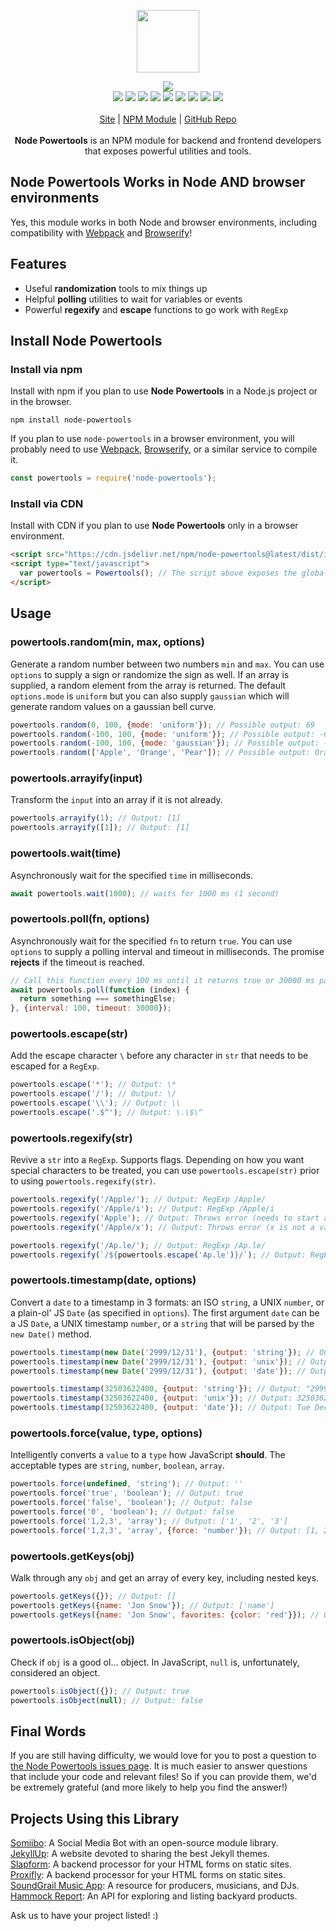 <p align="center">
  <a href="https://cdn.itwcreativeworks.com/assets/itw-creative-works/images/logo/itw-creative-works-brandmark-black-x.svg">
    <img src="https://cdn.itwcreativeworks.com/assets/itw-creative-works/images/logo/itw-creative-works-brandmark-black-x.svg" width="100px">
  </a>
</p>

<p align="center">
  <img src="https://img.shields.io/github/package-json/v/itw-creative-works/node-powertools.svg">
  <br>
  <img src="https://img.shields.io/librariesio/release/npm/node-powertoolsto.svg">
  <img src="https://img.shields.io/bundlephobia/min/node-powertools.svg">
  <img src="https://img.shields.io/codeclimate/maintainability-percentage/itw-creative-works/node-powertools.svg">
  <img src="https://img.shields.io/npm/dm/node-powertools.svg">
  <img src="https://img.shields.io/node/v/node-powertools.svg">
  <img src="https://img.shields.io/website/https/itwcreativeworks.com.svg">
  <img src="https://img.shields.io/github/license/itw-creative-works/node-powertools.svg">
  <img src="https://img.shields.io/github/contributors/itw-creative-works/node-powertools.svg">
  <img src="https://img.shields.io/github/last-commit/itw-creative-works/node-powertools.svg">
  <br>
  <br>
  <a href="https://itwcreativeworks.com">Site</a> | <a href="https://www.npmjs.com/package/node-powertools">NPM Module</a> | <a href="https://github.com/itw-creative-works/node-powertools">GitHub Repo</a>
  <br>
  <br>
  <strong>Node Powertools</strong> is an NPM module for backend and frontend developers that exposes powerful utilities and tools.
</p>

## Node Powertools Works in Node AND browser environments
Yes, this module works in both Node and browser environments, including compatibility with [Webpack](https://www.npmjs.com/package/webpack) and [Browserify](https://www.npmjs.com/package/browserify)!

## Features
* Useful **randomization** tools to mix things up
* Helpful **polling** utilities to wait for variables or events
* Powerful **regexify** and **escape** functions to go work with `RegExp`

## Install Node Powertools
### Install via npm
Install with npm if you plan to use **Node Powertools** in a Node.js project or in the browser.
```shell
npm install node-powertools
```
If you plan to use `node-powertools` in a browser environment, you will probably need to use [Webpack](https://www.npmjs.com/package/webpack), [Browserify](https://www.npmjs.com/package/browserify), or a similar service to compile it.

```js
const powertools = require('node-powertools');
```

### Install via CDN
Install with CDN if you plan to use **Node Powertools** only in a browser environment.
```html
<script src="https://cdn.jsdelivr.net/npm/node-powertools@latest/dist/index.min.js"></script>
<script type="text/javascript">
  var powertools = Powertools(); // The script above exposes the global variable 'Powertools'
</script>
```


## Usage
### powertools.random(min, max, options)

Generate a random number between two numbers `min` and `max`. You can use `options` to supply a sign or randomize the sign as well. If an array is supplied, a random element from the array is returned.
The default `options.mode` is `uniform` but you can also supply `gaussian` which will generate random values on a gaussian bell curve.
```js
powertools.random(0, 100, {mode: 'uniform'}); // Possible output: 69
powertools.random(-100, 100, {mode: 'uniform'}); // Possible output: -69
powertools.random(-100, 100, {mode: 'gaussian'}); // Possible output: -69
powertools.random(['Apple', 'Orange', 'Pear']); // Possible output: Orange (random element)
```

### powertools.arrayify(input)

Transform the `input` into an array if it is not already.
```js
powertools.arrayify(1); // Output: [1]
powertools.arrayify([1]); // Output: [1]
```

### powertools.wait(time)

Asynchronously wait for the specified `time` in milliseconds.
```js
await powertools.wait(1000); // waits for 1000 ms (1 second)
```

### powertools.poll(fn, options)

Asynchronously wait for the specified `fn` to return `true`. You can use `options` to supply a polling interval and timeout in milliseconds. The promise **rejects** if the timeout is reached.
```js
// Call this function every 100 ms until it returns true or 30000 ms passes
await powertools.poll(function (index) {
  return something === somethingElse;
}, {interval: 100, timeout: 30000});
```

### powertools.escape(str)

Add the escape character `\` before any character in `str` that needs to be escaped for a `RegExp`.
```js
powertools.escape('*'); // Output: \*
powertools.escape('/'); // Output: \/
powertools.escape('\\'); // Output: \\
powertools.escape('.$^'); // Output: \.\$\^
```

### powertools.regexify(str)

Revive a `str` into a `RegExp`. Supports flags. Depending on how you want special characters to be treated, you can use `powertools.escape(str)` prior to using `powertools.regexify(str)`.
```js
powertools.regexify('/Apple/'); // Output: RegExp /Apple/
powertools.regexify('/Apple/i'); // Output: RegExp /Apple/i
powertools.regexify('Apple'); // Output: Throws error (needs to start and end with /)
powertools.regexify('/Apple/x'); // Output: Throws error (x is not a valid flag)

powertools.regexify('/Ap.le/'); // Output: RegExp /Ap.le/
powertools.regexify(`/${powertools.escape('Ap.le')}/`); // Output: RegExp /Ap\.le/
```

### powertools.timestamp(date, options)

Convert a `date` to a timestamp in 3 formats: an ISO `string`, a UNIX `number`, or a plain-ol' JS `Date` (as specified in `options`).
The first argument `date`  can be a JS `Date`, a UNIX timestamp `number`, or a `string` that will be parsed by the `new Date()` method.
```js
powertools.timestamp(new Date('2999/12/31'), {output: 'string'}); // Output: "2999-12-31T08:00:00.000Z"
powertools.timestamp(new Date('2999/12/31'), {output: 'unix'}); // Output: 32503622400
powertools.timestamp(new Date('2999/12/31'), {output: 'date'}); // Output: Tue Dec 31 2999 00:00:00 GMT-0800 (Pacific Standard Time)

powertools.timestamp(32503622400, {output: 'string'}); // Output: "2999-12-31T08:00:00.000Z"
powertools.timestamp(32503622400, {output: 'unix'}); // Output: 32503622400
powertools.timestamp(32503622400, {output: 'date'}); // Output: Tue Dec 31 2999 00:00:00 GMT-0800 (Pacific Standard Time)
```

### powertools.force(value, type, options)

Intelligently converts a `value` to a `type` how JavaScript **should**. The acceptable types are `string`, `number`, `boolean`, `array`.
```js
powertools.force(undefined, 'string'); // Output: ''
powertools.force('true', 'boolean'); // Output: true
powertools.force('false', 'boolean'); // Output: false
powertools.force('0', 'boolean'); // Output: false
powertools.force('1,2,3', 'array'); // Output: ['1', '2', '3']
powertools.force('1,2,3', 'array', {force: 'number'}); // Output: [1, 2, 3]
```

### powertools.getKeys(obj)
Walk through any `obj` and get an array of every key, including nested keys.
```js
powertools.getKeys({}); // Output: []
powertools.getKeys({name: 'Jon Snow'}); // Output: ['name']
powertools.getKeys({name: 'Jon Snow', favorites: {color: 'red'}}); // Output: ['name', 'favorites.color']
```

### powertools.isObject(obj)
Check if `obj` is a good ol... object. In JavaScript, `null` is, unfortunately, considered an object.
```js
powertools.isObject({}); // Output: true
powertools.isObject(null); // Output: false
```

## Final Words
If you are still having difficulty, we would love for you to post a question to [the Node Powertools issues page](https://github.com/itw-creative-works/node-powertools/issues). It is much easier to answer questions that include your code and relevant files! So if you can provide them, we'd be extremely grateful (and more likely to help you find the answer!)

## Projects Using this Library
[Somiibo](https://somiibo.com/): A Social Media Bot with an open-source module library. <br>
[JekyllUp](https://jekyllup.com/): A website devoted to sharing the best Jekyll themes. <br>
[Slapform](https://slapform.com/): A backend processor for your HTML forms on static sites. <br>
[Proxifly](https://proxifly.com/): A backend processor for your HTML forms on static sites. <br>
[SoundGrail Music App](https://app.soundgrail.com/): A resource for producers, musicians, and DJs. <br>
[Hammock Report](https://hammockreport.com/): An API for exploring and listing backyard products. <br>

Ask us to have your project listed! :)
